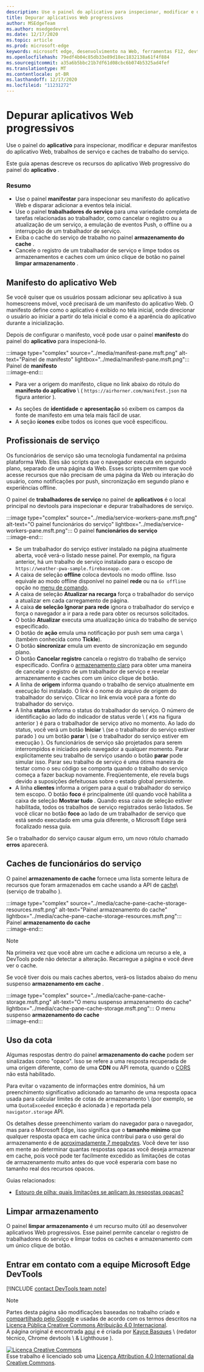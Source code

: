 ```yaml
---
description: Use o painel do aplicativo para inspecionar, modificar e depurar manifestos do aplicativo Web, trabalhos de serviço e caches de trabalho do serviço.
title: Depurar aplicativos Web progressivos
author: MSEdgeTeam
ms.author: msedgedevrel
ms.date: 12/17/2020
ms.topic: article
ms.prod: microsoft-edge
keywords: microsoft edge, desenvolvimento na Web, ferramentas F12, devtools
ms.openlocfilehash: 79edf4b04c85db33e89d18ec1832138a61f4f884
ms.sourcegitcommit: a35a6b5bbc21b7df61d08cbc6b074b5325ad4fef
ms.translationtype: MT
ms.contentlocale: pt-BR
ms.lasthandoff: 12/17/2020
ms.locfileid: "11231272"
---
```

<!-- Copyright Kayce Basques 

   Licensed under the Apache License, Version 2.0 (the "License");
   you may not use this file except in compliance with the License.
   You may obtain a copy of the License at

       https://www.apache.org/licenses/LICENSE-2.0

   Unless required by applicable law or agreed to in writing, software
   distributed under the License is distributed on an "AS IS" BASIS,
   WITHOUT WARRANTIES OR CONDITIONS OF ANY KIND, either express or implied.
   See the License for the specific language governing permissions and
   limitations under the License.  -->  

# Depurar aplicativos Web progressivos  

Use o painel do **aplicativo** para inspecionar, modificar e depurar manifestos do aplicativo Web, trabalhos de serviço e caches de trabalho do serviço.  

<!--Related Guides:  

*   [Progressive Web Apps](/web/progressive-web-apps)  -->

<!--TODO:  Link web "Progressive Web Apps" section when available. -->

Este guia apenas descreve os recursos do aplicativo Web progressivo do painel do **aplicativo** .  <!--If you're looking for help on the other panes, check out the last section of this guide, [Other Application panel guides](#other-application-panel-guides).  -->

<!--TODO:  Link to sections when available. -->

### Resumo  

*   Use o painel **manifestar** para inspecionar seu manifesto do aplicativo Web e disparar adicionar a eventos tela inicial.  
*   Use o painel **trabalhadores do serviço** para uma variedade completa de tarefas relacionadas ao trabalhador, como cancelar o registro ou a atualização de um serviço, a emulação de eventos Push, o offline ou a interrupção de um trabalhador de serviço.  
*   Exiba o cache do serviço de trabalho no painel **armazenamento do cache** .  
*   Cancele o registro de um trabalhador de serviço e limpe todos os armazenamentos e caches com um único clique de botão no painel **limpar armazenamento** .  
    
## Manifesto do aplicativo Web  

Se você quiser que os usuários possam adicionar seu aplicativo à sua homescreens móvel, você precisará de um manifesto do aplicativo Web.  O manifesto define como o aplicativo é exibido no tela inicial, onde direcionar o usuário ao iniciar a partir do tela inicial e como é a aparência do aplicativo durante a inicialização.  

<!--Related Guides:  

*   [Improve user experiences with a Web App Manifest](/web/fundamentals/web-app-manifest)  
*   [Using App Install Banners](/web/fundamentals/app-install-banners)  -->

<!--TODO:  Link to sections when available. -->

Depois de configurar o manifesto, você pode usar o painel **manifesto** do painel do **aplicativo** para inspecioná-lo.  

:::image type="complex" source="../media/manifest-pane.msft.png" alt-text="Painel de manifesto" lightbox="../media/manifest-pane.msft.png":::
   Painel de **manifesto**  
:::image-end:::  

*   Para ver a origem do manifesto, clique no link abaixo do rótulo do **manifesto do aplicativo** \ ( `https://airhorner.com/manifest.json` na figura anterior \).  
<!-- *   Press the **Add to homescreen** button to simulate an Add to Homescreen event.  Check out the next section for more information.  -->  
*   As seções de **identidade** e **apresentação** só exibem os campos da fonte de manifesto em uma tela mais fácil de usar.  
*   A seção **ícones** exibe todos os ícones que você especificou.  
    
<!--### Simulate Add to Homescreen events  -->

<!--A web app can only be added to a homescreen when the site is visited at least twice, with at least five minutes between visits.  While developing or debugging your Add to Homescreen workflow, this criteria can be inconvenient.  
The **Add to homescreen** button on the **App Manifest** pane lets you simulate Add to Homescreen events whenever you want.  -->

<!--You can test out this feature with the [Microsoft I/O 2016 progressive web app](https://events.alpahabet.com/io2016/), which has proper support for Add to Homescreen.  Clicking on **Add to Homescreen** while the app is open prompts Microsoft Edge to display the "add this site to your shelf" banner, which is the desktop equivalent of the "add to homescreen" banner for mobile devices.  -->

<!--  
:::image type="complex" source="../media/io.msft.png" alt-text="Add to desktop shelf" lightbox="../media/io.msft.png":::
   Add to desktop shelf  
:::image-end:::
-->  

<!--
> [!Tip]
> Keep the **Console** drawer open while simulating Add to Homescreen events.  The Console tells you if your manifest has any issues and logs other information about the Add to Homescreen lifecycle.  -->

<!--The **Add to Homescreen** feature cannot yet simulate the workflow for mobile devices.  Notice how the "add to shelf" prompt was triggered in the screenshot above, even though DevTools is in Device Mode.  However, if you can successfully add your app to your desktop shelf, then it'll work for mobile, too.  -->

<!-- TODO: Rework content after sample app is created. -->

<!--If you want to test out the genuine mobile experience, you can connect a real mobile device to DevTools via **remote debugging**, and then click the **Add to Homescreen** button \(on DevTools\) to trigger the "add to homescreen" prompt on the connected mobile device.  -->

<!--TODO:  Link Debug "remote debugging" sections when available. -->

## Profissionais de serviço  

Os funcionários de serviço são uma tecnologia fundamental na próxima plataforma Web.  Eles são scripts que o navegador executa em segundo plano, separado de uma página da Web.  Esses scripts permitem que você acesse recursos que não precisam de uma página da Web ou interação do usuário, como notificações por push, sincronização em segundo plano e experiências offline.  

<!--Related Guides:  

*   [Intro to Service Workers](/web/fundamentals/primers/service-worker)  
*   [Push Notifications: Timely, Relevant, and Precise](/web/fundamentals/push-notifications)  -->  
    
<!--TODO:  Link to sections when available. -->  

O painel de **trabalhadores de serviço** no painel de **aplicativos** é o local principal no devtools para inspecionar e depurar trabalhadores de serviço.  

:::image type="complex" source="../media/service-workers-pane.msft.png" alt-text="O painel funcionários do serviço" lightbox="../media/service-workers-pane.msft.png":::
   O painel **funcionários do serviço**  
:::image-end:::  

*   Se um trabalhador do serviço estiver instalado na página atualmente aberta, você verá-o listado nesse painel.  Por exemplo, na figura anterior, há um trabalho de serviço instalado para o escopo de `https://weather-pwa-sample.firebaseapp.com` .  
*   A caixa de seleção **offline** coloca devtools no modo offline.  Isso equivale ao modo offline disponível no painel **rede** ou na `Go offline` opção no [menu de comando][DevtoolsCommandMenuIndex].  
*   A caixa de seleção **Atualizar na recarga** força o trabalhador do serviço a atualizar em cada carregamento de página.  
*   A caixa **de seleção Ignorar para rede** ignora o trabalhador do serviço e força o navegador a ir para a rede para obter os recursos solicitados.  
*   O botão **Atualizar** executa uma atualização única do trabalho de serviço especificado.  
*   O botão de **ação** emula uma notificação por push sem uma carga \ (também conhecida como **Tickle**\).  
*   O botão **sincronizar** emula um evento de sincronização em segundo plano.  
*   O botão **Cancelar registro** cancela o registro do trabalho de serviço especificado.  Confira o [armazenamento claro](#clear-storage) para obter uma maneira de cancelar o registro de um trabalhador de serviço e revelar armazenamento e caches com um único clique de botão.  
*   A linha de **origem** informa quando o trabalho de serviço atualmente em execução foi instalado.  O link é o nome do arquivo de origem do trabalhador do serviço.  Clicar no link envia você para a fonte do trabalhador do serviço.  
*   A linha **status** informa o status do trabalhador do serviço.  O número de identificação ao lado do indicador de status verde \ ( `#36` na figura anterior \) é para o trabalhador de serviço ativo no momento.  Ao lado do status, você verá um botão **Iniciar** \ (se o trabalhador do serviço estiver parado \) ou um botão **parar** \ (se o trabalhador do serviço estiver em execução \).  Os funcionários de serviço são projetados para serem interrompidos e iniciados pelo navegador a qualquer momento.  Parar explicitamente seu trabalho de serviço usando o botão **parar** pode simular isso.  Parar seu trabalho de serviço é uma ótima maneira de testar como o seu código se comporta quando o trabalho do serviço começa a fazer backup novamente.  Freqüentemente, ele revela bugs devido a suposições defeituosas sobre o estado global persistente.  
*   A linha **clientes** informa a origem para a qual o trabalhador do serviço tem escopo.  O botão **foco** é principalmente útil quando você habilita a caixa de seleção **Mostrar tudo** .  Quando essa caixa de seleção estiver habilitada, todos os trabalhos de serviço registrados serão listados.  Se você clicar no botão **foco** ao lado de um trabalhador de serviço que está sendo executado em uma guia diferente, o Microsoft Edge será focalizado nessa guia.  
    
Se o trabalhador do serviço causar algum erro, um novo rótulo chamado **erros** aparecerá.  

<!--  
:::image type="complex" source="../media/sw-error.msft.png" alt-text="Service worker with errors" lightbox="../media/sw-error.msft.png":::
   Service worker with errors  
:::image-end:::
-->  

<!--TODO:  Capture Service Worker Errors sample when available. -->
<!--TODO:  Link Web "How tickle works" sections when available. -->

## Caches de funcionários do serviço  

O painel **armazenamento de cache** fornece uma lista somente leitura de recursos que foram armazenados em cache usando a API de [cache][MDNWebCacheAPI]\ (serviço de trabalho \).  

:::image type="complex" source="../media/cache-pane-cache-storage-resources.msft.png" alt-text="Painel armazenamento do cache" lightbox="../media/cache-pane-cache-storage-resources.msft.png":::
   Painel **armazenamento do cache**  
:::image-end:::  

> [!NOTE]
> Na primeira vez que você abre um cache e adiciona um recurso a ele, a DevTools pode não detectar a alteração.  Recarregue a página e você deve ver o cache.  

Se você tiver dois ou mais caches abertos, verá-os listados abaixo do menu suspenso **armazenamento em cache** .  

:::image type="complex" source="../media/cache-pane-cache-storage.msft.png" alt-text="O menu suspenso armazenamento do cache" lightbox="../media/cache-pane-cache-storage.msft.png":::
   O menu suspenso **armazenamento do cache**  
:::image-end:::  

## Uso da cota  

Algumas respostas dentro do painel **armazenamento do cache** podem ser sinalizadas como "opaco".  Isso se refere a uma resposta recuperada de uma origem diferente, como de uma **CDN** ou API remota, quando o [CORS][FetchHttpCorsProtocol] não está habilitado.  

<!--TODO:  Link Web "CDN" section when available. -->  
<!--TODO:  Link Web "opaque" section when available. -->

Para evitar o vazamento de informações entre domínios, há um preenchimento significativo adicionado ao tamanho de uma resposta opaca usada para calcular limites de cotas de armazenamento \ (por exemplo, se uma `QuotaExceeded` exceção é acionada \) e reportada pela `navigator.storage` API.  

<!--TODO:  Link Estimating "`navigator.storage` API" sections when available. -->

Os detalhes desse preenchimento variam do navegador para o navegador, mas para o Microsoft Edge, isso significa que o **tamanho mínimo** que qualquer resposta opaca em cache única contribui para o uso geral do armazenamento é de [aproximadamente 7 megabytes][ChromiumIssues796060#c17].  Você deve ter isso em mente ao determinar quantas respostas opacas você deseja armazenar em cache, pois você pode ter facilmente excedido as limitações de cotas de armazenamento muito antes do que você esperaria com base no tamanho real dos recursos opacos.  

Guias relacionados:  

*   [Estouro de pilha: quais limitações se aplicam às respostas opacas?][StackOverflowLimitationsForOpaqueResponses]  
<!--*   [Alphabet work container: Understanding Storage Quota](/web/tools/Alphabet-work-container/guides/storage-quota#beware_of_opaque_responses)  -->
    
<!--TODO:  Link Work container storage quota for opaque responses section when available. -->

## Limpar armazenamento  

O painel **limpar armazenamento** é um recurso muito útil ao desenvolver aplicativos Web progressivos.  Esse painel permite cancelar o registro de trabalhadores do serviço e limpar todos os caches e armazenamento com um único clique de botão.  <!--Check out the section below to learn more.  -->

<!--Related Guides:  

*   [Clear Storage](/iterate/manage-data/local-storage#clear-storage)  -->
    
<!--TODO:  Link to sections when available. -->

<!--## Other Application panel guides   

Check out the guides below for more help on the other panes of the **Application** panel.  

Related Guides:  

*   [Inspect page resources](/iterate/manage-data/page-resources)  
*   [Inspect and manage local storage and caches](/iterate/manage-data/local-storage)  -->
    
## Entrar em contato com a equipe Microsoft Edge DevTools  

[!INCLUDE [contact DevTools team note](../includes/contact-devtools-team-note.md)]  

<!-- links -->  

[DevtoolsCommandMenuIndex]: ../command-menu/index.md "Executar comandos com o menu de comando do Microsoft Edge DevTools | Documentos da Microsoft"  

[ChromiumIssues796060#c17]: https://bugs.chromium.org/p/chromium/issues/detail?id=796060#c17 "796060 problema de Chromium: o valor de armazenamento em cache aumenta em cada atualização quando o código analítico está em HTML"  

[FetchHttpCorsProtocol]: https://fetch.spec.whatwg.org/#http-cors-protocol  

[MDNWebCacheAPI]: https://developer.mozilla.org/docs/Web/API/Cache "APIs da Web em cache | MDN"  

[StackOverflowLimitationsForOpaqueResponses]: https://stackoverflow.com/q/39109789/385997 "Estouro de pilha: quais limitações se aplicam às respostas opacas?"  

<!--[WebEstimatingAvailableStorageSpace]: whats-new/2017/08/estimating-available-storage-space  -->
<!--[RemoteDebugging]: /debug/remote-debugging/remote-debugging  -->

<!--[WebHowPushWorks]: /web/fundamentals/push-notifications/how-push-works  -->  
<!--[WebGlossaryCDN]: /web/fundamentals/glossary#CDN  -->
<!--[WebGlossaryOpaque]: /web/fundamentals/glossary#opaque-response  -->

> [!NOTE]
> Partes desta página são modificações baseadas no trabalho criado e [compartilhado pelo Google][GoogleSitePolicies] e usadas de acordo com os termos descritos na [Licença Pública Creative Commons Atribuição 4.0 Internacional][CCA4IL].  
> A página original é encontrada [aqui](https://developers.google.com/web/tools/chrome-devtools/progressive-web-apps) e é criada por [Kayce Basques][KayceBasques] \ (redator técnico, Chrome devtools \ & Lighthouse \).  

[![Licença Creative Commons][CCby4Image]][CCA4IL]  
Esse trabalho é licenciado sob uma [Licença Attribution 4.0 International da Creative Commons][CCA4IL].  

[CCA4IL]: https://creativecommons.org/licenses/by/4.0  
[CCby4Image]: https://i.creativecommons.org/l/by/4.0/88x31.png  
[GoogleSitePolicies]: https://developers.google.com/terms/site-policies  
[KayceBasques]: https://developers.google.com/web/resources/contributors/kaycebasques  
